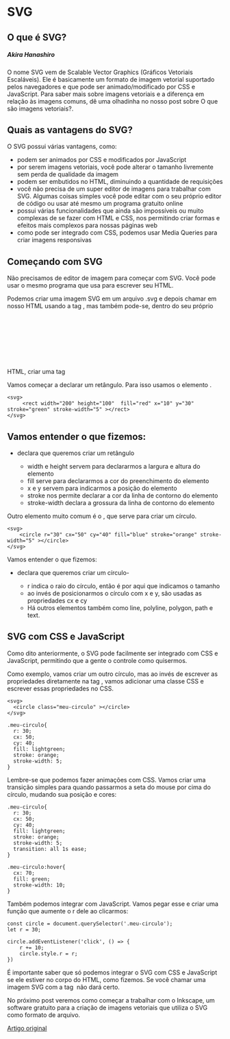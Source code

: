 # SVG

## O que é SVG?
##### Akira Hanashiro

O nome SVG vem de Scalable Vector Graphics (Gráficos Vetoriais Escaláveis). Ele é basicamente um formato de imagem vetorial suportado pelos navegadores e que pode ser animado/modificado por CSS e JavaScript. Para saber mais sobre imagens vetoriais e a diferença em relação às imagens comuns, dê uma olhadinha no nosso post sobre O que são imagens vetoriais?.

## Quais as vantagens do SVG?
O SVG possui várias vantagens, como:


- podem ser animados por CSS e modificados por JavaScript
- por serem imagens vetoriais, você pode alterar o tamanho livremente sem perda de qualidade da imagem
- podem ser embutidos no HTML, diminuindo a quantidade de requisições
- você não precisa de um super editor de imagens para trabalhar com SVG. Algumas coisas simples você pode editar com o seu próprio editor de código ou usar até mesmo um programa gratuito online
- possui várias funcionalidades que ainda são impossíveis ou muito complexas de se fazer com HTML e CSS, nos permitindo criar formas e efeitos mais complexos para nossas páginas web
- como pode ser integrado com CSS, podemos usar Media Queries para criar imagens responsivas

## Começando com SVG

Não precisamos de editor de imagem para começar com SVG. Você pode usar o mesmo programa que usa para escrever seu HTML.

Podemos criar uma imagem SVG em um arquivo .svg e depois chamar em nosso HTML usando a tag <img>, mas também pode-se, dentro do seu próprio HTML, criar uma tag <svg> e começar a escrever o código dentro dele.

Vamos começar a declarar um retângulo. Para isso usamos o elemento <rect>.

~~~
<svg>
	 <rect width="200" height="100"  fill="red" x="10" y="30" stroke="green" stroke-width="5" ></rect>
</svg>
~~~

## Vamos entender o que fizemos:

- <rect> declara que queremos criar um retângulo
	- width e height servem para declararmos a largura e altura do elemento
	- fill serve para declararmos a cor do preenchimento do elemento
	- x e y servem para indicarmos a posição do elemento
	- stroke nos permite declarar a cor da linha de contorno do elemento
	- stroke-width declara a grossura da linha de contorno do elemento

Outro elemento muito comum é o <circle>, que serve para criar um círculo.

~~~
<svg>
	<circle r="30" cx="50" cy="40" fill="blue" stroke="orange" stroke-width="5" ></circle>
</svg>
~~~

Vamos entender o que fizemos:

- <circle> declara que queremos criar um círculo- 
	- r indica o raio do círculo, então é por aqui que indicamos o tamanho
	- ao invés de posicionarmos o círculo com x e y, são usadas as propriedades cx e cy
	- Há outros elementos também como line, polyline, polygon, path e text.
	
## SVG com CSS e JavaScript

Como dito anteriormente, o SVG pode facilmente ser integrado com CSS e JavaScript, permitindo que a gente o controle como quisermos.

Como exemplo, vamos criar um outro círculo, mas ao invés de escrever as propriedades diretamente na tag <circle>, vamos adicionar uma classe CSS e escrever essas propriedades no CSS.

~~~
<svg>
  <circle class="meu-circulo" ></circle>
</svg>
~~~

~~~
.meu-circulo{
  r: 30;
  cx: 50;
  cy: 40;
  fill: lightgreen;
  stroke: orange;
  stroke-width: 5;
}
~~~

Lembre-se que podemos fazer animações com CSS. Vamos criar uma transição simples para quando passarmos a seta do mouse por cima do círculo, mudando sua posição e cores:

~~~
.meu-circulo{
  r: 30;
  cx: 50;
  cy: 40;
  fill: lightgreen;
  stroke: orange;
  stroke-width: 5;
  transition: all 1s ease;
}

.meu-circulo:hover{
  cx: 70;
  fill: green;
  stroke-width: 10;
}
~~~

Também podemos integrar com JavaScript. Vamos pegar esse <circle> e criar uma função que aumente o r dele ao clicarmos:

~~~
const circle = document.querySelector('.meu-circulo');
let r = 30;

circle.addEventListener('click', () => {
	r += 10;
	circle.style.r = r;
})
~~~

É importante saber que só podemos integrar o SVG com CSS e JavaScript se ele estiver no corpo do HTML, como fizemos. Se você chamar uma imagem SVG com a tag <img> não dará certo.

No próximo post veremos como começar a trabalhar com o Inkscape, um software gratuito para a criação de imagens vetoriais que utiliza o SVG como formato de arquivo.

[Artigo original](https://www.treinaweb.com.br/blog/comecando-com-svg-no-front-end-parte-1)